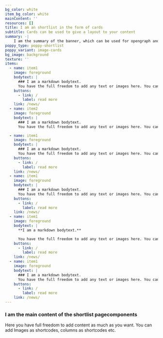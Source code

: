 ```yaml
---
bg_color: white
item_bg_color: white
mainContent: ''
resources: []
title: I am an shortlist in the form of cards
subtitle: Cards can be used to give a layout to your content
summary: -|
    I am the summary of the banner, which can be used for opengraph and SEO descriptions
poppy_type: poppy-shortlist
poppy_variant: image-cards
bg_image: background
texture: ''
items:
  - name: item1
    image: foreground
    bodytext: |
      ### I am a markdown bodytext.
      You have the full freedom to add any text or images here. You can even embed columns as shortcodes.
    buttons:
      - link: /
        label: read more
    link: /news/
  - name: item2
    image: foreground
    bodytext: |
      ### I am a markdown bodytext.
      You have the full freedom to add any text or images here. You can even embed columns as shortcodes.

  - name: item1
    image: foreground
    bodytext: |
      ### I am a markdown bodytext.
      You have the full freedom to add any text or images here. You can even embed columns as shortcodes.
    buttons:
      - link: /
        label: read more
    link: /news/
  - name: item1
    image: foreground
    bodytext: |
      ### I am a markdown bodytext.
      You have the full freedom to add any text or images here. You can even embed columns as shortcodes.
    buttons:
      - link: /
        label: read more
    link: /news/
  - name: item1
    image: foreground
    bodytext: |
      **I am a markdown bodytext.**

      You have the full freedom to add any text or images here. You can even embed columns as shortcodes.
    buttons:
      - link: /
        label: read more
    link: /news/
  - name: item1
    image: foreground
    bodytext: |
      ### I am a markdown bodytext.
      You have the full freedom to add any text or images here. You can even embed columns as shortcodes.
    buttons:
      - link: /
        label: read more
    link: /news/
---
```

### I am the main content of the shortlist pagecomponents

Here you have full freedom to add content as much as you want.
You can add  Images as shortcodes, columns as shortcodes etc.
